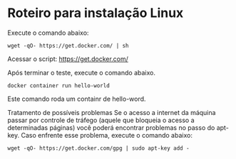 # Roteiro para instalação Linux

Execute o comando abaixo:

``` 
wget -qO- https://get.docker.com/ | sh 
```

Acessar o script: https://get.docker.com/

Após terminar o teste, execute o comando abaixo. 

```
docker container run hello-world
```
Este comando roda um containr de hello-word.

Tratamento de possíveis problemas
Se o acesso a internet da máquina passar por controle de tráfego (aquele que bloqueia o acesso a determinadas páginas) você poderá encontrar problemas no passo do apt-key. Caso enfrente esse problema, execute o comando abaixo:

```
wget -qO- https://get.docker.com/gpg | sudo apt-key add -
```
